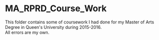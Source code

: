# MA_RPRD_Course_Work

This folder contains some of coursework I had done for my Master of Arts Degree in Queen's University during 2015-2016.  
All errors are my own.
